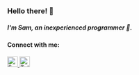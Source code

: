 ### Hello there! 🤡  
##### I'm Sam, an inexperienced programmer 🐧.

#### Connect with me:
<a href="https://www.facebook.com/samquocdoan">
  <img src="https://upload.wikimedia.org/wikipedia/commons/5/51/Facebook_f_logo_%282019%29.svg" alt="Facebook" width="24">
</a>
<a href="https://t.me/doansam">
  <img src="https://upload.wikimedia.org/wikipedia/commons/thumb/8/83/Telegram_2019_Logo.svg/512px-Telegram_2019_Logo.svg.png" alt="Telegram" width="24">
</a>

